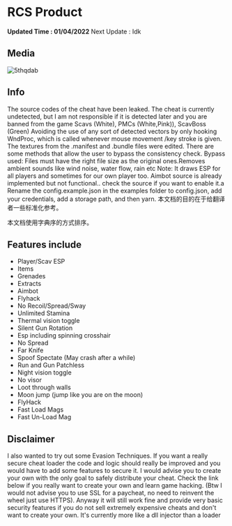 # RCS Product

**Updated Time : 01/04/2022**  Next Update : Idk

## Media
![5thqdab](https://user-images.githubusercontent.com/102756691/161341211-833a8089-3fc9-40ef-ae28-1804d3abac36.jpg)



## Info
The source codes of the cheat have been leaked. The cheat is currently undetected, but I am not responsible if it is detected later and you are banned from the game
Scavs (White), PMCs (White,Pink)), ScavBoss (Green)
Avoiding the use of any sort of detected vectors by only hooking WndProc, which is called whenever mouse movement /key stroke is given. The textures from the .manifest and .bundle files were edited. There are some methods that allow the user to bypass the consistency check. Bypass used: Files must have the right file size as the original ones.Removes ambient sounds like wind noise, water flow, rain etc
Note: It draws ESP for all players and sometimes for our own player too.
Aimbot source is already implemented but not functional.. check the source if you want to enable it.a Rename the config.example.json in the examples folder to config.json, add your credentials, add a storage path, and then yarn.
本文档的目的在于给翻译者一些标准化参考。

本文档使用字典序的方式排序。


## Features include

* Player/Scav ESP
* Items
* Grenades
* Extracts
* Aimbot
* Flyhack
* No Recoil/Spread/Sway
* Unlimited Stamina
* Thermal vision toggle
* Silent Gun Rotation
* Esp including spinning crosshair
* No Spread
* Far Knife
* Spoof Spectate (May crash after a while)
* Run and Gun Patchless
* Night vision toggle
* No visor
* Loot through walls
* Moon jump (jump like you are on the moon)
* FlyHack
* Fast Load Mags
* Fast Un-Load Mag

## Disclaimer
I also wanted to try out some Evasion Techniques. If you want a really secure cheat loader the code and logic should really be improved and you would have to add some features to secure it. I would advise you to create your own with the only goal to safely distribute your cheat. Check the link below if you really want to create your own and learn game hacking. (Btw I would not advise you to use SSL for a paycheat, no need to reinvent the wheel just use HTTPS). Anyway it will still work fine and provide very basic security features if you do not sell extremely expensive cheats and don't want to create your own. It's currently more like a dll injector than a loader
